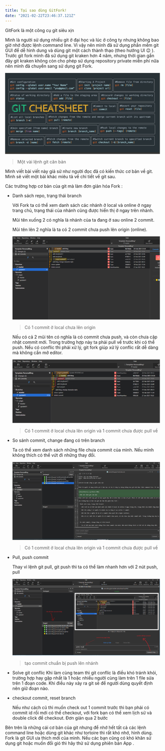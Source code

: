 ```yaml
---
title: Tại sao dùng GitFork!
date: "2021-02-22T23:46:37.121Z"
---
```


GitFork là một công cụ git siêu xịn


Mình là người sử dụng nhiều git ở đại học và lúc ở công ty nhưng không bao giờ nhớ được lệnh command line. Vì vậy nên mình đã sử dụng phần mềm git GUI để dễ hình dung và dùng git một cách thành thạo (theo hướng UI 😉 ). Trước git fork mình đã sử dụng git kraken hơn 4 năm, nhưng thời gian gần đây git kraken không còn cho phép sử dụng repository private miễn phí nữa nên mình đã chuyển sang sử dụng git Fork.


![CheatSheet](./gitSheet.PNG)

> Một vài lệnh git căn bản

Mình viết bài viết này giả sử như người đọc đã có kiến thức cơ bản về git. Mình sẽ viết một bài khác miêu tả về chi tiết về git sau.

Các trường hợp cơ bản của git mà làm đơn giản hóa Fork :

- Danh sách repo, trạng thái branch

    Với Fork ta có thể xem danh sách các nhánh ở local và online ở ngay trang chủ, trạng thái của nhánh cũng được hiển thị ở ngay trên nhánh.

    Mũi tên xuống 2 có nghĩa là nhánh của ta đang ở sau online 2 commit.

    Mũi tên lên 2 nghĩa là ta có 2 commit chưa push lên origin (online).
    
    ![Have Commit](./haveCommit.PNG)
    > Có 1 commit ở local chưa lên origin

    Nếu có cả 2 mũi tên có nghĩa là có commit chưa push, và còn chưa cập nhật commit mới. Trong trường hợp này ta phải pull về trước khi có thể push. Nếu có conflic thì phải xử lý, git fork giúp xử lý conflic rất dễ dàng mà không cần mở editor.

    ![Complex commit](./behindAndNeedPush.PNG)
    > Có 1 commit ở local chưa lên origin và 1 commit chưa được pull về

     

- So sánh commit, change đang có trên branch

    Ta có thể xem danh sách những file chưa commit của mình. Nếu mình không thích có thể vứt đi những thay đổi.

    ![Detail](./commitDetail.PNG)
    > Có 1 commit ở local chưa lên origin và 1 commit chưa được pull về

- Pull, push commit

    Thay vì lệnh git pull, git push thì ta có thể làm nhanh hơn với 2 nút push, pull

    ![Message Git](./commitMessage.PNG)
    > tạo commit chuẩn bị push lên nhánh

- Solve git conflic
   Khi làm cùng team thì git conflic là điều khó tránh khỏi, trường hợp hay gặp nhất là 1 hoặc nhiều người cùng làm trên 1 file sửa trên 1 đoạn code.
   Khi điều này xảy ra git sẽ để người dùng quyết định nên giữ đoạn nào.


- checkout commit, reset branch

    Nếu như cách cũ thì muốn check out 1 commit trước thì bạn phải có commit id rồi mới có thể checkout, với fork bạn có thể xem lịch sử và double click để checkout. Đơn giản qua 2 bước

Bên trên là những cái cơ bản của git nhưng để nhớ hết tất cả các lệnh command line hoặc dùng git khác như tortoire thì rất khó nhớ, hình dùng. Fork là git GUI ưa thich mới của mình. Nếu các bạn cũng có khó khăn sử dụng git hoặc muốn đổi gió thì hãy thử sử dụng phiên bản App .